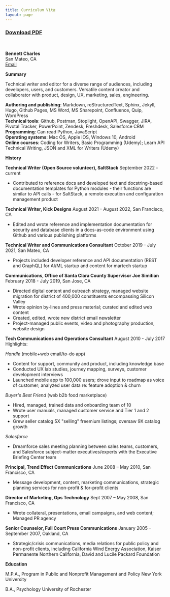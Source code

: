 ```yaml
---
title: Curriculum Vitæ
layout: page
---
```

### <a href="Bennett_Charles_2023-2.pdf">Download PDF</a><br/>
<br/>

**Bennett Charles**<br/>
San Mateo, CA<br/>
<a href="mailto:bennettcharles100@gmail.com">Email</a>

**Summary**

Technical writer and editor for a diverse range of audiences, including developers, users, and customers.  Versatile content creator and collaborator with product, design, UX, marketing, sales, engineering.

**Authoring and publishing**: Markdown, reStructuredText, Sphinx, Jekyll, Hugo, Github Pages, MS Word, MS Sharepoint, Confluence, Quip, WordPress<br/>
**Technical tools**:  Github, Postman, Stoplight, OpenAPI, Swagger, JIRA, Pivotal Tracker, PowerPoint, Zendesk, Freshdesk,  Salesforce CRM<br/>
**Programming**:  Can read Python, JavaScript<br/>
**Operating systems**: Mac OS, Apple iOS, Windows 10, Android<br/>
**Online courses**:  Coding for Writers, Basic Programming (Udemy); Learn API Technical Writing, JSON and XML for Writers (Udemy) 

**History**

**Technical Writer (Open Source volunteer), SaltStack**
September 2022 - current
- Contributed to reference docs and developed text and docstring-based documentation templates for Python modules - their functions are similar to API calls - for SaltStack, a remote execution and configuration management product 

**Technical Writer, Kick Designs**
August 2021 - August 2022, San Francisco, CA
- Edited and wrote reference and implementation documentation for security and database clients in a docs-as-code environment using Github and various publishing platforms

**Technical Writer and Communications Consultant**
October 2019 - July 2021, San Mateo, CA
- Projects included developer reference and API documentation (REST and GraphQL) for AI/ML startup and content for martech startup

**Communications, Office of Santa Clara County Supervisor Joe Simitian**
February 2018 - July 2019, San Jose, CA
- Directed digital content and outreach strategy, managed website migration for district of 400,000 constituents encompassing Silicon Valley
- Wrote opinion by-lines and press material; curated and edited web content
- Created, edited, wrote new district email newsletter
- Project-managed public events, video and photography production, website design 

**Tech Communications and Operations Consultant**
August 2010 - July 2017<br/>
Highlights:<br/>

*Handle* (mobile+web email/to-do app)<br/>
- Content for support, community and product, including knowledge base 
- Conducted UX lab studies, journey mapping, surveys, customer development interviews 
- Launched mobile app to 100,000 users; drove input to roadmap as voice of customer; analyzed user data re: feature adoption & churn<br/>

*Buyer's Best Friend* (web b2b food marketplace)<br/>
- Hired, managed, trained data and onboarding team of 10 
- Wrote user manuals, managed customer service and Tier 1 and 2 support 
- Grew seller catalog 5X "selling" freemium listings; oversaw 9X catalog growth<br/>

*Salesforce*<br/>
- Dreamforce sales meeting planning between sales teams, customers, and Salesforce subject-matter executives/experts with the Executive Briefing Center team

**Principal, Trend Effect Communications**
June 2008 – May 2010,  San Francisco, CA
- Message development, content, marketing communications, strategic planning services for non-profit & for-profit clients

**Director of Marketing, Ops Technology**
Sept 2007 – May 2008,  San Francisco, CA
- Wrote collateral, presentations, email campaigns, and web content; Managed PR agency

**Senior Counselor,  Full Court Press Communications**
January 2005 – September 2007,  Oakland, CA
- Strategic/crisis communications, media relations for public policy and non-profit clients, including California Wind Energy Association, Kaiser Permanente Northern California, David and Lucile Packard Foundation

**Education**<br/>

M.P.A., Program in Public and Nonprofit Management and Policy
New York University

B.A., Psychology
University of Rochester
